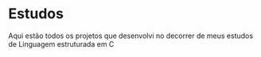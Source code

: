 # Estudos
Aqui estão todos os projetos que desenvolvi no decorrer de meus estudos de Linguagem estruturada em C
